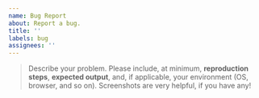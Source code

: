 ```yaml
---
name: Bug Report
about: Report a bug.
title: ''
labels: bug
assignees: ''
---
```


> Describe your problem. Please include, at minimum, **reproduction steps**, **expected output**, and, if applicable, your environment (OS, browser, and so on). Screenshots are very helpful, if you have any!
